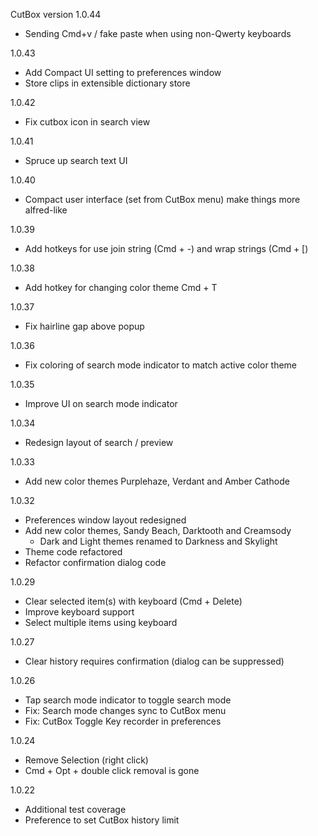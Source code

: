 CutBox version 1.0.44

- Sending Cmd+v / fake paste when using non-Qwerty keyboards

1.0.43

- Add Compact UI setting to preferences window
- Store clips in extensible dictionary store

1.0.42

- Fix cutbox icon in search view

1.0.41

- Spruce up search text UI

1.0.40

- Compact user interface (set from CutBox menu) make things more alfred-like

1.0.39

- Add hotkeys for use join string (Cmd + -) and wrap strings (Cmd + [)

1.0.38

- Add hotkey for changing color theme Cmd + T

1.0.37

- Fix hairline gap above popup

1.0.36

- Fix coloring of search mode indicator to match active color theme

1.0.35

- Improve UI on search mode indicator

1.0.34

- Redesign layout of search / preview

1.0.33

- Add new color themes Purplehaze, Verdant and Amber Cathode

1.0.32

- Preferences window layout redesigned
- Add new color themes, Sandy Beach, Darktooth and Creamsody
    - Dark and Light themes renamed to Darkness and Skylight
- Theme code refactored
- Refactor confirmation dialog code

1.0.29

- Clear selected item(s) with keyboard (Cmd + Delete)
- Improve keyboard support
- Select multiple items using keyboard

1.0.27

- Clear history requires confirmation (dialog can be suppressed)

1.0.26

- Tap search mode indicator to toggle search mode
- Fix: Search mode changes sync to CutBox menu
- Fix: CutBox Toggle Key recorder in preferences

1.0.24

- Remove Selection (right click)
- Cmd + Opt + double click removal is gone

1.0.22

- Additional test coverage
- Preference to set CutBox history limit
